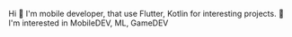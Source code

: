 Hi 👋
I'm mobile developer, that use Flutter, Kotlin for  interesting projects.
👀 I'm interested in MobileDEV, ML, GameDEV
